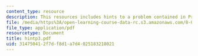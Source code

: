 ```yaml
---
content_type: resource
description: This resources includes hints to a problem contained in Problem Set 6.
file: /media/https%3A/open-learning-course-data-rc.s3.amazonaws.com/8-022-physics-ii-electricity-and-magnetism-fall-2004/314750412f7df8d1a7d4025183218021_hintp3.pdf
file_type: application/pdf
resourcetype: Document
title: hintp3.pdf
uid: 31475041-2f7d-f8d1-a7d4-025183218021
---
```

